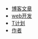 
* [博客文章](https://blog.tplan.cc)
* [web开发](https://django-fastapi.docs.tplan.cc)
* [T计划](http://demo.tplan.cc)
* [作者](https://resume.tplan.cc)

[comment]: <> (* [:cn:]&#40;/zh-cn/&#41;)
